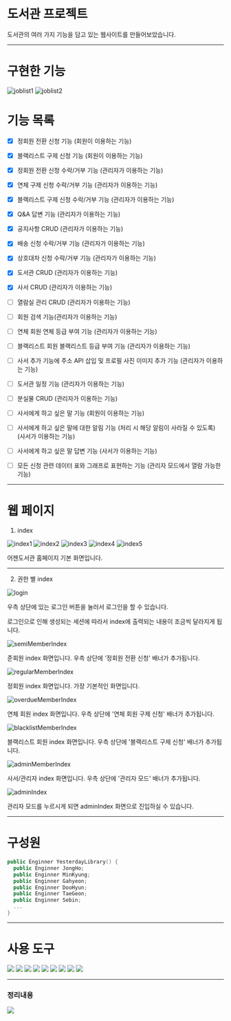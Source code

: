 # 도서관 프로젝트 
도서관의 여러 가지 기능을 담고 있는 웹사이트를 만들어보았습니다.


---

# 구현한 기능
![joblist1](https://github.com/KimJongHoss/LibraryProject/assets/162934165/39b2dd39-19b7-4d56-acc8-9ddbbbf04f1d)
![joblist2](https://github.com/KimJongHoss/LibraryProject/assets/162934165/2afc27f3-8829-4bd0-98d5-f5d58a45b207)

# 기능 목록

- [x] 정회원 전환 신청 기능 (회원이 이용하는 기능)
- [x] 블랙리스트 구제 신청 기능 (회원이 이용하는 기능)
- [x] 정회원 전환 신청 수락/거부 기능 (관리자가 이용하는 기능)
- [x] 연체 구제 신청 수락/거부 기능 (관리자가 이용하는 기능)
- [x] 블랙리스트 구제 신청 수락/거부 기능 (관리자가 이용하는 기능)
- [x] Q&A 답변 기능 (관리자가 이용하는 기능)
- [x] 공지사항 CRUD (관리자가 이용하는 기능)
- [x] 배송 신청 수락/거부 기능 (관리자가 이용하는 기능)
- [x] 상호대차 신청 수락/거부 기능 (관리자가 이용하는 기능)
- [x] 도서관 CRUD (관리자가 이용하는 기능)
- [x] 사서 CRUD (관리자가 이용하는 기능)
- [ ] 열람실 관리 CRUD (관리자가 이용하는 기능)
- [ ] 회원 검색 기능(관리자가 이용하는 기능)
- [ ] 연체 회원 연체 등급 부여 기능 (관리자가 이용하는 기능)
- [ ] 블랙리스트 회원 블랙리스트 등급 부여 기능 (관리자가 이용하는 기능)
- [ ] 사서 추가 기능에 주소 API 삽입 및 프로필 사진 이미지 추가 기능 (관리자가 이용하는 기능)
- [ ] 도서관 일정 기능 (관리자가 이용하는 기능)
- [ ] 분실물 CRUD (관리자가 이용하는 기능)
- [ ] 사서에게 하고 싶은 말 기능 (회원이 이용하는 기능)
- [ ] 사서에게 하고 싶은 말에 대한 알림 기능 (처리 시 해당 알림이 사라질 수 있도록) (사서가 이용하는 기능)
- [ ] 사서에게 하고 싶은 말 답변 기능 (사서가 이용하는 기능)
- [ ] 모든 신청 관련 데이터 표와 그래프로 표현하는 기능 (관리자 모드에서 열람 가능한 기능)


---
# 웹 페이지    

1) index

![index1](https://github.com/KimJongHoss/LibraryProject/assets/162934165/4296a057-9632-4d64-b647-3f782580d81a)
![index2](https://github.com/KimJongHoss/LibraryProject/assets/162934165/c9a65522-a4bf-4627-b03d-c7c868958223)
![index3](https://github.com/KimJongHoss/LibraryProject/assets/162934165/7b02c8d9-5cb8-4458-8616-b54745888cde)
![index4](https://github.com/KimJongHoss/LibraryProject/assets/162934165/cb636df8-4c65-401d-8744-5d178ea421ef)
![index5](https://github.com/KimJongHoss/LibraryProject/assets/162934165/5499a02b-c81c-4856-b232-25e1690a1682)



어젠도서관 홈페이지 기본 화면입니다.

---

2) 권한 별 index

![login](https://github.com/KimJongHoss/LibraryProject/assets/162934165/b05b1524-7313-45ad-8dd8-6597b8938cdb)


우측 상단에 있는 로그인 버튼을 눌러서 로그인을 할 수 있습니다. 

로그인으로 인해 생성되는 세션에 따라서 index에 출력되는 내용이 조금씩 달라지게 됩니다.

![semiMemberIndex](https://github.com/KimJongHoss/LibraryProject/assets/162934165/a541fbc3-acda-4b80-b029-ae896285f5a2)


준회원 index 화면입니다. 우측 상단에 '정회원 전환 신청' 배너가 추가됩니다.

![regularMemberIndex](https://github.com/KimJongHoss/LibraryProject/assets/162934165/edd5bdd6-70ae-4d2f-9cdf-8fa4d9eb86fa)

정회원 index 화면입니다. 가장 기본적인 화면입니다.

![overdueMemberIndex](https://github.com/KimJongHoss/LibraryProject/assets/162934165/e37a6f9f-b0cb-4f37-af56-151759d3ce5f)

연체 회원 index 화면입니다. 우측 상단에 '연체 회원 구제 신청' 배너가 추가됩니다.

![blacklistMemberIndex](https://github.com/KimJongHoss/LibraryProject/assets/162934165/eb3a1a5c-ef69-4722-8d93-0d4623f7eb2b)

블랙리스트 회원 index 화면입니다. 우측 상단에 '블랙리스트 구제 신청' 배너가 추가됩니다.

![adminMemberIndex](https://github.com/KimJongHoss/LibraryProject/assets/162934165/4042c638-c673-4006-a33e-7bcbe8874325)

사서/관리자 index 화면입니다. 우측 상단에 '관리자 모드' 배너가 추가됩니다.

![adminIndex](https://github.com/KimJongHoss/LibraryProject/assets/162934165/9a7b9e66-ba5e-497a-865c-6ee9dc2879b3)

관리자 모드를 누르시게 되면 adminIndex 화면으로 진입하실 수 있습니다.


---


# 구성원
```swift
public Enginner YesterdayLibrary() {
  public Enginner JongHo;
  public Enginner MinKyung;
  public Enginner Gahyeon;
  public Enginner DooHyun;
  public Enginner TaeGeon;
  public Enginner Sebin;
  ...
}
```


---

# 사용 도구

<img src="https://img.shields.io/badge/spring 3.9.17.RELEASE -6DB33F?style=for-the-badge&logo=springboot&logoColor=white">

<img src="https://img.shields.io/badge/java 11 -007396?style=for-the-badge&logo=java&logoColor=white">

<img src="https://img.shields.io/badge/mysql 8.0.28 -4479A1?style=for-the-badge&logo=mysql&logoColor=white">

<img src="https://img.shields.io/badge/tomcat 9.0-F05032?style=for-the-badge&logo=apachetomcat&logoColor=white">

<img src="https://img.shields.io/badge/mybatis 3.5.6-181717?style=for-the-badge&logo=mybatis&logoColor=white">

<img src="https://img.shields.io/badge/html5-E34F26?style=for-the-badge&logo=html5&logoColor=white">

<img src="https://img.shields.io/badge/css-1572B6?style=for-the-badge&logo=css3&logoColor=white">

<img src="https://img.shields.io/badge/javascript-F7DF1E?style=for-the-badge&logo=javascript&logoColor=black">

<img src="https://img.shields.io/badge/jquery 3.4.1 -0769AD?style=for-the-badge&logo=jquery&logoColor=white">

  
  ---


### 정리내용
<a href="https://jinco.tistory.com/category/libraryProject" target="_blank">
                   <img src="https://img.shields.io/badge/tistory-181717?style=for-the-badge&logo=tistory&logoColor=#000000">
                </a>
                


